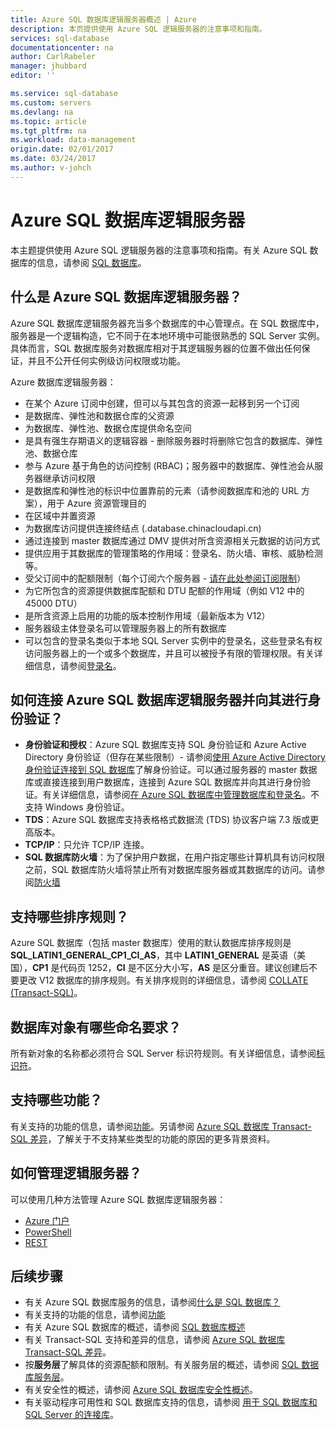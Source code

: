```yaml
---
title: Azure SQL 数据库逻辑服务器概述 | Azure
description: 本页提供使用 Azure SQL 逻辑服务器的注意事项和指南。
services: sql-database
documentationcenter: na
author: CarlRabeler
manager: jhubbard
editor: ''

ms.service: sql-database
ms.custom: servers
ms.devlang: na
ms.topic: article
ms.tgt_pltfrm: na
ms.workload: data-management
origin.date: 02/01/2017
ms.date: 03/24/2017
ms.author: v-johch
---
```


# Azure SQL 数据库逻辑服务器

本主题提供使用 Azure SQL 逻辑服务器的注意事项和指南。有关 Azure SQL 数据库的信息，请参阅 [SQL 数据库](./sql-database-overview.md)。

## 什么是 Azure SQL 数据库逻辑服务器？
Azure SQL 数据库逻辑服务器充当多个数据库的中心管理点。在 SQL 数据库中，服务器是一个逻辑构造，它不同于在本地环境中可能很熟悉的 SQL Server 实例。具体而言，SQL 数据库服务对数据库相对于其逻辑服务器的位置不做出任何保证，并且不公开任何实例级访问权限或功能。

Azure 数据库逻辑服务器：

- 在某个 Azure 订阅中创建，但可以与其包含的资源一起移到另一个订阅
- 是数据库、弹性池和数据仓库的父资源
- 为数据库、弹性池、数据仓库提供命名空间
- 是具有强生存期语义的逻辑容器 - 删除服务器时将删除它包含的数据库、弹性池、数据仓库
- 参与 Azure 基于角色的访问控制 (RBAC)；服务器中的数据库、弹性池会从服务器继承访问权限
- 是数据库和弹性池的标识中位置靠前的元素（请参阅数据库和池的 URL 方案），用于 Azure 资源管理目的
- 在区域中并置资源
- 为数据库访问提供连接终结点 (<serverName>.database.chinacloudapi.cn)
- 通过连接到 master 数据库通过 DMV 提供对所含资源相关元数据的访问方式
- 提供应用于其数据库的管理策略的作用域：登录名、防火墙、审核、威胁检测等。
- 受父订阅中的配额限制（每个订阅六个服务器 - [请在此处参阅订阅限制](../azure-subscription-service-limits.md)）
- 为它所包含的资源提供数据库配额和 DTU 配额的作用域（例如 V12 中的 45000 DTU）
- 是所含资源上启用的功能的版本控制作用域（最新版本为 V12）
- 服务器级主体登录名可以管理服务器上的所有数据库
- 可以包含的登录名类似于本地 SQL Server 实例中的登录名，这些登录名有权访问服务器上的一个或多个数据库，并且可以被授予有限的管理权限。有关详细信息，请参阅[登录名](./sql-database-manage-logins.md)。

## 如何连接 Azure SQL 数据库逻辑服务器并向其进行身份验证？

- **身份验证和授权**：Azure SQL 数据库支持 SQL 身份验证和 Azure Active Directory 身份验证（但存在某些限制）- 请参阅[使用 Azure Active Directory 身份验证连接到 SQL 数据库](./sql-database-aad-authentication.md)了解身份验证。可以通过服务器的 master 数据库或直接连接到用户数据库，连接到 Azure SQL 数据库并向其进行身份验证。有关详细信息，请参阅[在 Azure SQL 数据库中管理数据库和登录名](./sql-database-manage-logins.md)。不支持 Windows 身份验证。
- **TDS**：Azure SQL 数据库支持表格格式数据流 (TDS) 协议客户端 7.3 版或更高版本。
- **TCP/IP**：只允许 TCP/IP 连接。
- **SQL 数据库防火墙**：为了保护用户数据，在用户指定哪些计算机具有访问权限之前，SQL 数据库防火墙将禁止所有对数据库服务器或其数据库的访问。请参阅[防火墙](./sql-database-firewall-configure.md)

## 支持哪些排序规则？

Azure SQL 数据库（包括 master 数据库）使用的默认数据库排序规则是 **SQL\_LATIN1\_GENERAL\_CP1\_CI\_AS**，其中 **LATIN1\_GENERAL** 是英语（美国），**CP1** 是代码页 1252，**CI** 是不区分大小写，**AS** 是区分重音。建议创建后不要更改 V12 数据库的排序规则。有关排序规则的详细信息，请参阅 [COLLATE (Transact-SQL)](https://msdn.microsoft.com/zh-cn/library/ms184391.aspx)。

## 数据库对象有哪些命名要求？

所有新对象的名称都必须符合 SQL Server 标识符规则。有关详细信息，请参阅[标识符](https://msdn.microsoft.com/zh-cn/library/ms175874.aspx)。

## 支持哪些功能？

有关支持的功能的信息，请参阅[功能](./sql-database-features.md)。另请参阅 [Azure SQL 数据库 Transact-SQL 差异](./sql-database-transact-sql-information.md)，了解关于不支持某些类型的功能的原因的更多背景资料。

## 如何管理逻辑服务器？

可以使用几种方法管理 Azure SQL 数据库逻辑服务器：
- [Azure 门户](./sql-database-manage-portal.md)
- [PowerShell](./sql-database-manage-powershell.md)
- [REST](https://docs.microsoft.com/zh-cn/rest/api/sql/)

## 后续步骤

- 有关 Azure SQL 数据库服务的信息，请参阅[什么是 SQL 数据库？](./sql-database-technical-overview.md)
- 有关支持的功能的信息，请参阅[功能](./sql-database-features.md)
- 有关 Azure SQL 数据库的概述，请参阅 [SQL 数据库概述](./sql-database-overview.md)
- 有关 Transact-SQL 支持和差异的信息，请参阅 [Azure SQL 数据库 Transact-SQL 差异](./sql-database-transact-sql-information.md)。
- 按**服务层**了解具体的资源配额和限制。有关服务层的概述，请参阅 [SQL 数据库服务层](./sql-database-service-tiers.md)。
- 有关安全性的概述，请参阅 [Azure SQL 数据库安全性概述](./sql-database-security-overview.md)。
- 有关驱动程序可用性和 SQL 数据库支持的信息，请参阅 [用于 SQL 数据库和 SQL Server 的连接库](./sql-database-libraries.md)。

<!---HONumber=Mooncake_0320_2017-->
<!--Update_Description: wording update-->